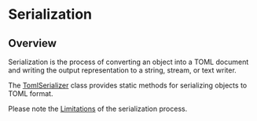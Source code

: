 # Serialization

## Overview

Serialization is the process of converting an object into a TOML document and writing the output representation to a string, stream, or text writer.

The [TomlSerializer](serialization/toml-serializer.md) class provides static methods for serializing objects to TOML format.

Please note the [Limitations](serialization-rules/limitations.md) of the serialization process.

